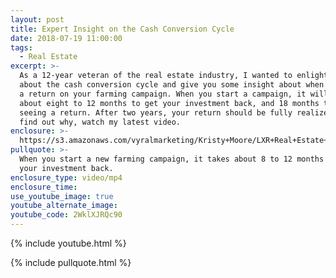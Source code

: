```yaml
---
layout: post
title: Expert Insight on the Cash Conversion Cycle
date: 2018-07-19 11:00:00
tags:
  - Real Estate
excerpt: >-
  As a 12-year veteran of the real estate industry, I wanted to enlighten you
  about the cash conversion cycle and give you some insight about when to expect
  a return on your farming campaign. When you start a campaign, it will take
  about eight to 12 months to get your investment back, and 18 months to start
  seeing a return. After two years, your return should be fully realized. To
  find out why, watch my latest video.
enclosure: >-
  https://s3.amazonaws.com/vyralmarketing/Kristy+Moore/LXR+Real+Estate+Coaching-+Cash+Conversion+Rate.mp4
pullquote: >-
  When you start a new farming campaign, it takes about 8 to 12 months to get
  your investment back.
enclosure_type: video/mp4
enclosure_time:
use_youtube_image: true
youtube_alternate_image:
youtube_code: 2WklXJRQc90
---
```


{% include youtube.html %}

{% include pullquote.html %}